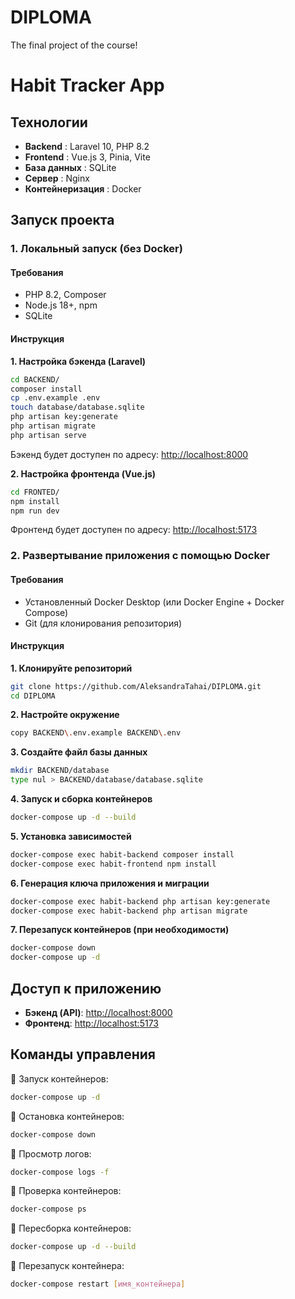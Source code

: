 # DIPLOMA
The final project of the course!

# **Habit Tracker App**

## **Технологии**

* **Backend** : Laravel 10, PHP 8.2
* **Frontend** : Vue.js 3, Pinia, Vite
* **База данных** : SQLite
* **Сервер** : Nginx
* **Контейнеризация** : Docker


## **Запуск проекта**

### **1. Локальный запуск (без Docker)**

#### **Требования**

- PHP 8.2, Composer
- Node.js 18+, npm
- SQLite

#### **Инструкция**

**1. Настройка бэкенда (Laravel)**

```bash
cd BACKEND/
composer install
cp .env.example .env
touch database/database.sqlite
php artisan key:generate
php artisan migrate
php artisan serve
```
Бэкенд будет доступен по адресу: [http://localhost:8000](http://localhost:8000)

**2. Настройка фронтенда (Vue.js)**

```bash
cd FRONTED/
npm install
npm run dev
```
Фронтенд будет доступен по адресу: [http://localhost:5173](http://localhost:5173)

### **2. Развертывание приложения с помощью Docker**

#### **Требования**

- Установленный Docker Desktop (или Docker Engine + Docker Compose)
- Git (для клонирования репозитория)

#### **Инструкция**

**1. Клонируйте репозиторий**

```bash
git clone https://github.com/AleksandraTahai/DIPLOMA.git
cd DIPLOMA
```

**2. Настройте окружение**

```bash
copy BACKEND\.env.example BACKEND\.env
```

**3. Создайте файл базы данных**

```bash
mkdir BACKEND/database
type nul > BACKEND/database/database.sqlite
```

**4. Запуск и сборка контейнеров**

```bash
docker-compose up -d --build
```

**5. Установка зависимостей**

```bash
docker-compose exec habit-backend composer install
docker-compose exec habit-frontend npm install
```

**6. Генерация ключа приложения и миграции**

```bash
docker-compose exec habit-backend php artisan key:generate
docker-compose exec habit-backend php artisan migrate
```

**7. Перезапуск контейнеров (при необходимости)**

```bash
docker-compose down
docker-compose up -d
```

## **Доступ к приложению**

- **Бэкенд (API)**: [http://localhost:8000](http://localhost:8000)
- **Фронтенд**: [http://localhost:5173](http://localhost:5173)


## **Команды управления**

🔹 Запуск контейнеров:

```bash
docker-compose up -d
```

🔹 Остановка контейнеров:

```bash
docker-compose down
```

🔹 Просмотр логов:

```bash
docker-compose logs -f
```

🔹 Проверка контейнеров:

```bash
docker-compose ps
```

🔹 Пересборка контейнеров:

```bash
docker-compose up -d --build
```

🔹 Перезапуск контейнера:

```bash
docker-compose restart [имя_контейнера]
```
